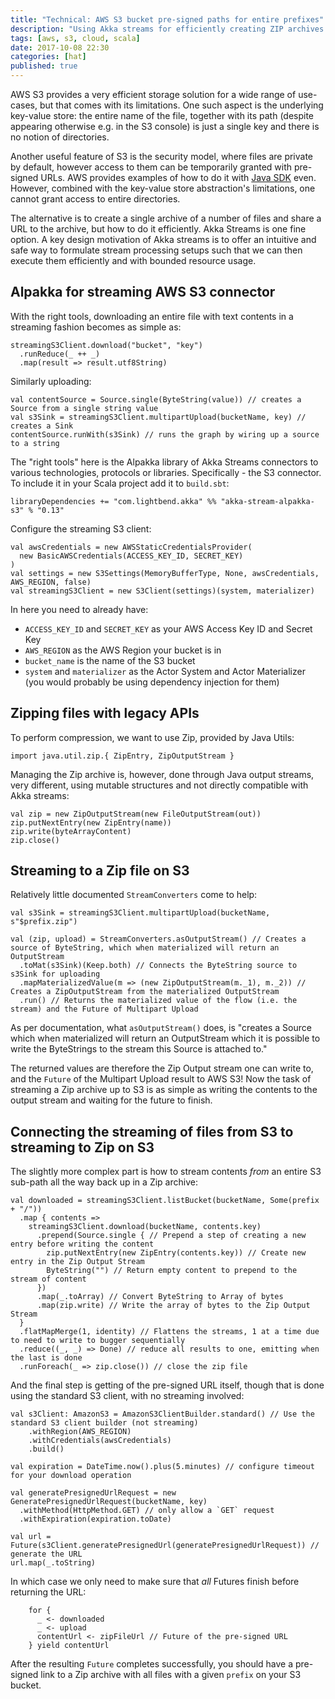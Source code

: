 ```yaml
---
title: "Technical: AWS S3 bucket pre-signed paths for entire prefixes"
description: "Using Akka streams for efficiently creating ZIP archives of a range of S3 path prefixes"
tags: [aws, s3, cloud, scala]
date: 2017-10-08 22:30
categories: [hat]
published: true
---
```


AWS S3 provides a very efficient storage solution for a wide range of use-cases, but that comes with its limitations. One such aspect is the underlying key-value store: the entire name of the file, together with its path (despite appearing otherwise e.g. in the S3 console) is just a single key and there is no notion of directories.

Another useful feature of S3 is the security model, where files are private by default, however access to them can be temporarily granted with pre-signed URLs. AWS provides examples of how to do it with [Java SDK](http://docs.aws.amazon.com/AmazonS3/latest/dev/ShareObjectPreSignedURLJavaSDK.html) even. However, combined with the key-value store abstraction's limitations, one cannot grant access to entire directories.

The alternative is to create a single archive of a number of files and share a URL to the archive, but how to do it efficiently. Akka Streams is one fine option. A key design motivation of Akka streams is to offer an intuitive and safe way to formulate stream processing setups such that we can then execute them efficiently and with bounded resource usage.

## Alpakka for streaming AWS S3 connector

With the right tools, downloading an entire file with text contents in a streaming fashion becomes as simple as:

```
streamingS3Client.download("bucket", "key")
  .runReduce(_ ++ _)
  .map(result => result.utf8String)
```

Similarly uploading:

```
val contentSource = Source.single(ByteString(value)) // creates a Source from a single string value
val s3Sink = streamingS3Client.multipartUpload(bucketName, key) // creates a Sink
contentSource.runWith(s3Sink) // runs the graph by wiring up a source to a string
```

The "right tools" here is the Alpakka library of Akka Streams connectors to various technologies, protocols or libraries. Specifically - the S3 connector. To include it in your Scala project add it to `build.sbt`:

```
libraryDependencies += "com.lightbend.akka" %% "akka-stream-alpakka-s3" % "0.13"
```

Configure the streaming S3 client:

```
val awsCredentials = new AWSStaticCredentialsProvider(
  new BasicAWSCredentials(ACCESS_KEY_ID, SECRET_KEY)
)
val settings = new S3Settings(MemoryBufferType, None, awsCredentials, AWS_REGION, false)
val streamingS3Client = new S3Client(settings)(system, materializer)
```

In here you need to already have:

- `ACCESS_KEY_ID` and `SECRET_KEY` as your AWS Access Key ID and Secret Key
- `AWS_REGION` as the AWS Region your bucket is in
- `bucket_name` is the name of the S3 bucket
- `system` and `materializer` as the Actor System and Actor Materializer (you would probably be using dependency injection for them)

## Zipping files with legacy APIs

To perform compression, we want to use Zip, provided by Java Utils:

```
import java.util.zip.{ ZipEntry, ZipOutputStream }
```

Managing the Zip archive is, however, done through Java output streams, very different, using mutable structures and not directly compatible with Akka streams:

```
val zip = new ZipOutputStream(new FileOutputStream(out))
zip.putNextEntry(new ZipEntry(name))
zip.write(byteArrayContent)
zip.close()
```

## Streaming to a Zip file on S3

Relatively little documented `StreamConverters` come to help:

```
val s3Sink = streamingS3Client.multipartUpload(bucketName, s"$prefix.zip")

val (zip, upload) = StreamConverters.asOutputStream() // Creates a source of ByteString, which when materialized will return an OutputStream
  .toMat(s3Sink)(Keep.both) // Connects the ByteString source to s3Sink for uploading
  .mapMaterializedValue(m => (new ZipOutputStream(m._1), m._2)) // Creates a ZipOutputStream from the materialized OutputStream
  .run() // Returns the materialized value of the flow (i.e. the stream) and the Future of Multipart Upload
```

As per documentation, what `asOutputStream()` does, is "creates a Source which when materialized will return an OutputStream which it is possible to write the ByteStrings to the stream this Source is attached to."

The returned values are therefore the Zip Output stream one can write to, and the `Future` of the Multipart Upload result to AWS S3! Now the task of streaming a Zip archive up to S3 is as simple as writing the contents to the output stream and waiting for the future to finish.

## Connecting the streaming of files from S3 to streaming to Zip on S3

The slightly more complex part is how to stream contents *from* an entire S3 sub-path all the way back up in a Zip archive:

```
val downloaded = streamingS3Client.listBucket(bucketName, Some(prefix + "/"))
  .map { contents =>
    streamingS3Client.download(bucketName, contents.key)
      .prepend(Source.single { // Prepend a step of creating a new entry before writing the content
        zip.putNextEntry(new ZipEntry(contents.key)) // Create new entry in the Zip Output Stream
        ByteString("") // Return empty content to prepend to the stream of content
      })
      .map(_.toArray) // Convert ByteString to Array of bytes
      .map(zip.write) // Write the array of bytes to the Zip Output Stream
  }
  .flatMapMerge(1, identity) // Flattens the streams, 1 at a time due to need to write to bugger sequentially
  .reduce((_, _) => Done) // reduce all results to one, emitting when the last is done
  .runForeach(_ => zip.close()) // close the zip file
```

And the final step is getting of the pre-signed URL itself, though that is done using the standard S3 client, with no streaming involved:

```
val s3Client: AmazonS3 = AmazonS3ClientBuilder.standard() // Use the standard S3 client builder (not streaming)
    .withRegion(AWS_REGION)
    .withCredentials(awsCredentials)
    .build()

val expiration = DateTime.now().plus(5.minutes) // configure timeout for your download operation

val generatePresignedUrlRequest = new GeneratePresignedUrlRequest(bucketName, key)
  .withMethod(HttpMethod.GET) // only allow a `GET` request
  .withExpiration(expiration.toDate)

val url = Future(s3Client.generatePresignedUrl(generatePresignedUrlRequest)) // generate the URL
url.map(_.toString)
```

In which case we only need to make sure that *all* Futures finish before returning the URL:

```
    for {
      _ <- downloaded
      _ <- upload
      contentUrl <- zipFileUrl // Future of the pre-signed URL
    } yield contentUrl
```

After the resulting `Future` completes successfully, you should have a pre-signed link to a Zip archive with all files with a given `prefix` on your S3 bucket.
